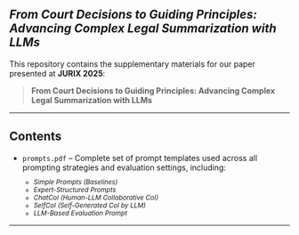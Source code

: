 ## *From Court Decisions to Guiding Principles: Advancing Complex Legal Summarization with LLMs*  


This repository contains the supplementary materials for our paper presented at **JURIX 2025**:  
> **From Court Decisions to Guiding Principles: Advancing Complex Legal Summarization with LLMs**

---

## Contents
- `prompts.pdf` – Complete set of prompt templates used across all prompting strategies and evaluation settings, including:
  <small>
  - *Simple Prompts (Baselines)*
  - *Expert-Structured Prompts*
  - *ChatCoI (Human-LLM Collaborative CoI)*
  - *SelfCoI (Self-Generated CoI by LLM)*
  - *LLM-Based Evaluation Prompt*
  </small>
---
